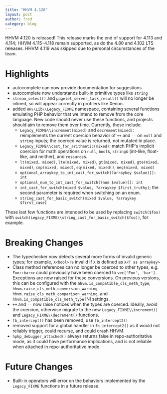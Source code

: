 ```yaml
---
title: "HHVM 4.120"
layout: post
author: fred
category: blog
---
```


HHVM 4.120 is released! This release marks the end of support for 4.113 and
4.114; HHVM 4.115&ndash;4.118 remain supported, as do the 4.80 and 4.102 LTS
releases. HHVM 4.119 was skipped due to personal circumstances of the team.


# Highlights

- autocomplete can now provide documentation for suggestions
- autocomplete now understands built-in primitive types like `string`
- `stream_select()` and `pagelet_server_task_result()` will no longer be
  inlined, so will appear correctly in profilers like Xenon.
- added `HH\\Lib\\Legacy_FIXME` namespace, containing several functions emulating
  PHP behavior that we intend to remove from the core language. New code should
  never use these functions, and projects should aim to remove them over time.
  Currently, these include:
  - `Legacy_FIXME\\increment(mixed)` and `decrement(mixed)`: reimplements the
    current coercion behavior of `++` and `--` on `null` and `string` inputs;
    the coerced value is returned, not mutated in place.
  - `Legacy_FIXME\\cast_for_arithmetic(mixed)`: match PHP's implicit coercion
    for math operations on `null`, `bool`s, `string`s (int-like, float-like,
    and neither), and `resource`s.
  - `lt(mixed, mixed)`, `lte(mixed, mixed)`, `gt(mixed, mixed)`,
    `gte(mixed, mixed)`, `cmp(mixed, mixed)`, `eq(mixed, mixed()`,
    `neq(mixed, mixed)`
  - `optional_arraykey_to_int_cast_for_switch(?arraykey $value)[]: int`
  - `optional_num_to_int_cast_for_switch(?num $value)[]: int`
  - `int_cast_for_switch(mixed $value, ?arraykey $first_truthy)`; the second
    parameter is required when switching on an enum.
  - `string_cast_for_basic_switch(mixed $value, ?arraykey $first_case)`

These last few functions are intended to be used by replacing `switch($foo)`
with `switch(Legacy_FIXME\\string_cast_for_basic_switch($foo))`, for example.


# Breaking Changes

- The typechecker now detects several more forms of invalid generic types; for
  example, `X<bool>` is invalid if `X` is defined as `X<T as arraykey>`
- Class method references can no longer be coerced to other types, e.g.
  `Foo::bar<>` could previously have been coerced to `vec['Foo', 'bar']`.
  Exceptions are now raised for these conversions. On previous versions, this
  can be configured with the `hhvm.is_compatible_cls_meth_type`,
  `hhvm.raise_cls_meth_conversion_warning`,
  `hhvm.raise_cls_meth_comparison_warning`,
  and `hhvm.is_compatible_cls_meth_type` INI settings.
- `++` and `--` now raise notices when the types are coerced. Ideally, avoid
  the coercion, otherwise migrate to the new `Legacy_FIXME\\increment()` and
  `Legacy_FIXME\\decrement()` functions.
- `fb_intercept()` has been removed; use `fb_intercept2()`
- removed support for a global handler in `fb_intercept2()` as it would not
  reliably trigger, could recurse, and could crash HHVM.
- `hphp_debugger_attached()` always returns false in repo-authoritative mode, as
  it could have performance implications, and is not reliable when attached in
  repo-authoritative mode.

# Future Changes

- Built-in operators will error on the behaviors implemented by the
  `Legacy_FIXME` functions in a future release.

